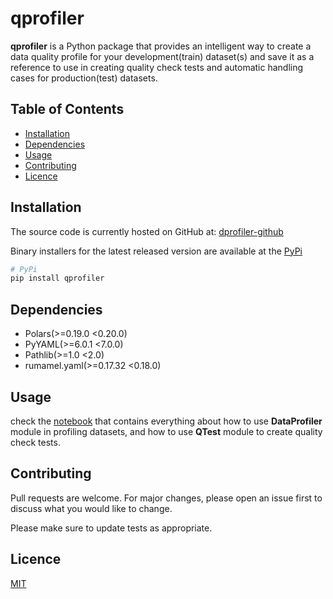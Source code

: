 # qprofiler

**qprofiler** is a Python package that provides an intelligent way to create a data quality profile for your development(train) dataset(s) and save it as a reference to use in creating quality check tests and automatic handling cases for production(test) datasets.

## Table of Contents

- [Installation](#installation)
- [Dependencies](#dependencies)
- [Usage](#usage)
- [Contributing](#contributing)
- [Licence](#licence)

## Installation
The source code is currently hosted on GitHub at:
[dprofiler-github](https://github.com/Ezzaldin97/dprofiler)

Binary installers for the latest released version are available at the [PyPi](https://pypi.org/)
```bash
# PyPi
pip install qprofiler
```
## Dependencies

- Polars(>=0.19.0 <0.20.0)
- PyYAML(>=6.0.1 <7.0.0)
- Pathlib(>=1.0 <2.0)
- rumamel.yaml(>=0.17.32 <0.18.0)

## Usage

check the [notebook](notebooks/intro.ipynb) that contains everything about how to use **DataProfiler** module in profiling datasets, and how to use **QTest** module to create quality check tests.

## Contributing

Pull requests are welcome. For major changes, please open an issue first
to discuss what you would like to change.

Please make sure to update tests as appropriate.

## Licence
[MIT](LICENSE)